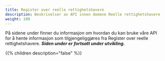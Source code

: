 ```yaml
---
title: Register over reelle rettighetshavere
description: Beskrivelser av API innen domene Reelle rettighetshavere
weight: 100
---
```


På sidene under finner du informasjon om hvordan du kan bruke våre API for å hente informasjon som tilgjengeliggjøres fra Register over reelle rettighetshavere.
***Siden under er fortsatt under utvikling.***

{{% children description="false" %}}

